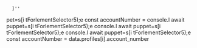 
      ]''
pet=s[i tForlementSelector5);e
        const accountNumber = 
console.l await puppet=s[i tForlementSelector5);e
console.l await puppet=s[i tForlementSelector5);e
console.l await puppet=s[i tForlementSelector5);e
        const accountNumber = data.profiles[i].account_number
